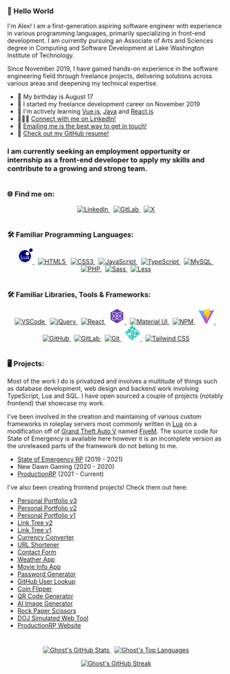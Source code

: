 ### 👋 Hello World
I'm Alex! I am a first-generation aspiring software engineer with experience in various programming languages, primarily specializing in front-end development. I am currently pursuing an Associate of Arts and Sciences degree in Computing and Software Development at Lake Washington Institute of Technology.

Since November 2019, I have gained hands-on experience in the software engineering field through freelance projects, delivering solutions across various areas and deepening my technical expertise.

* 🎂 My birthday is August 17
* 📅 I started my freelance development career on November 2019
* 🧠 I'm actively learning <a href='https://vuejs.org/' rel="noopener noreferrer" target="_blank">Vue.js</a>, <a href='https://java.com/' rel="noopener noreferrer" target="_blank">Java</a> and <a href='https://reactjs.org/' rel="noopener noreferrer" target="_blank">React.js</a>
* 🧑‍🤝‍🧑 [Connect with me on LinkedIn!](linkedin.alexarizola.dev)
* 📧 [Emailing me is the best way to get in touch!](mailto:contact@alexarizola.dev)
* 📃 [Check out my GitHub resume!](https://resume.github.io/?GhostDaGhost)

<h3>I am currently seeking an employment opportunity or internship as a front-end developer to apply my skills and contribute to a growing and strong team.</h3>

#
### 🌐 Find me on:
<p align="center">
    <a href="https://linkedin.alexarizola.dev/" rel="noopener noreferrer" target="_blank">
        <img width="36" alt="LinkedIn" src="https://cdn.jsdelivr.net/gh/devicons/devicon@latest/icons/linkedin/linkedin-original.svg" draggable="false">
    </a>
    &nbsp;
    <a href="https://gitlab.com/GhostDaGhost" rel="noopener noreferrer" target="_blank">
        <img width="36" alt="GitLab" src="https://cdn.jsdelivr.net/gh/devicons/devicon/icons/gitlab/gitlab-original.svg" draggable="false">
    </a>
    &nbsp;
    <a href="https://x.alexarizola.dev/" rel="noopener noreferrer" target="_blank">
        <img width="36" alt="X" src="https://cdn.jsdelivr.net/gh/devicons/devicon@latest/icons/twitter/twitter-original.svg" draggable="false">
    </a>
</p>

#
### 🛠️ Familiar Programming Languages:
<p align="center">
    <a href="https://lua.org/" rel="noopener noreferrer" target="_blank">
        <img width="36" alt="LUA" src="./assets/lua.png" draggable="false">
    </a>
    <!--&nbsp;
    <a href="https://python.org/" rel="noopener noreferrer" target="_blank">
        <img width="36" alt="Python" src="https://cdn.jsdelivr.net/gh/devicons/devicon/icons/python/python-original.svg" draggable="false">
    </a>-->
    &nbsp;
    <a href="https://html.com/" rel="noopener noreferrer" target="_blank">
        <img width="36" alt="HTML5" src="https://cdn.jsdelivr.net/gh/devicons/devicon/icons/html5/html5-original-wordmark.svg" draggable="false">
    </a>
    &nbsp;
    <a href="https://css3.com/" rel="noopener noreferrer" target="_blank">
        <img width="36" alt="CSS3" src="https://cdn.jsdelivr.net/gh/devicons/devicon/icons/css3/css3-original-wordmark.svg" draggable="false">
    </a>
    &nbsp;
    <a href="https://javascript.com/" rel="noopener noreferrer" target="_blank">
        <img width="36" alt="JavaScript" src="https://cdn.jsdelivr.net/gh/devicons/devicon/icons/javascript/javascript-original.svg" draggable="false">
    </a>
    &nbsp;
    <a href="https://typescriptlang.org/" rel="noopener noreferrer" target="_blank">
        <img width="36" alt="TypeScript" src="https://cdn.jsdelivr.net/gh/devicons/devicon/icons/typescript/typescript-original.svg" draggable="false">
    </a>
    <!--&nbsp;
    <a href="https://vuejs.org/" rel="noopener noreferrer" target="_blank">
        <img width="36" alt="Vue.js" src="https://cdn.jsdelivr.net/gh/devicons/devicon/icons/vuejs/vuejs-original.svg" draggable="false">
    </a>-->
    &nbsp;
    <a href="https://mysql.com/" rel="noopener noreferrer" target="_blank">
        <img width="36" alt="MySQL" src="https://cdn.jsdelivr.net/gh/devicons/devicon/icons/mysql/mysql-original.svg" draggable="false">
    </a>
    &nbsp;
    <a href="https://php.net/" rel="noopener noreferrer" target="_blank">
        <img width="36" alt="PHP" src="https://cdn.jsdelivr.net/gh/devicons/devicon/icons/php/php-original.svg" draggable="false">
    </a>
    &nbsp;
    <a href="https://sass-lang.com/" rel="noopener noreferrer" target="_blank">
        <img width="36" alt="Sass" src="https://cdn.jsdelivr.net/gh/devicons/devicon/icons/sass/sass-original.svg" draggable="false">
    </a>
    &nbsp;
    <a href="https://lesscss.org/" rel="noopener noreferrer" target="_blank">
        <img width="36" alt="Less" src="https://cdn.jsdelivr.net/gh/devicons/devicon/icons/less/less-plain-wordmark.svg" draggable="false">
    </a>
</p>

#
### 🛠️ Familiar Libraries, Tools & Frameworks:
<p align="center">
    <a href="https://code.visualstudio.com/" rel="noopener noreferrer" target="_blank">
        <img width="36" alt="VSCode" src="https://cdn.jsdelivr.net/gh/devicons/devicon/icons/vscode/vscode-original.svg" draggable="false">
    </a>
    <!-- &nbsp;
    <a href="https://atom.io/" rel="noopener noreferrer" target="_blank">
        <img width="36" alt="Atom" src="https://cdn.jsdelivr.net/gh/devicons/devicon/icons/atom/atom-original.svg" draggable="false">
    </a> -->
    &nbsp;
    <a href="https://jquery.com/" rel="noopener noreferrer" target="_blank">
        <img width="36" alt="jQuery" src="https://cdn.jsdelivr.net/gh/devicons/devicon/icons/jquery/jquery-plain-wordmark.svg" draggable="false">
    </a>
    &nbsp;
    <a href="https://reactjs.org/" rel="noopener noreferrer" target="_blank">
        <img width="36" alt="React" src="https://cdn.jsdelivr.net/gh/devicons/devicon/icons/react/react-original.svg" draggable="false">
    </a>
    &nbsp;
    <a href="https://preactjs.org/" rel="noopener noreferrer" target="_blank">
        <img width="36" alt="Preact" src="./assets/preact.png" draggable="false">
    </a>
    &nbsp;
    <a href="https://mui.com/" rel="noopener noreferrer" target="_blank">
        <img width="36" alt="Material UI" src="https://cdn.jsdelivr.net/gh/devicons/devicon/icons/materialui/materialui-plain.svg" draggable="false">
    </a>
    <!--&nbsp;
    <a href="https://mantine.dev/" rel="noopener noreferrer" target="_blank">
        <img width="36" alt="Mantine" src="./assets/mantine.png" draggable="false">
    </a>-->
    &nbsp;
    <a href="https://npmjs.com/" rel="noopener noreferrer" target="_blank">
        <img width="36" alt="NPM" src="https://cdn.jsdelivr.net/gh/devicons/devicon/icons/npm/npm-original-wordmark.svg" draggable="false">
    </a>
    &nbsp;
    <a href="https://vitejs.dev/" rel="noopener noreferrer" target="_blank">
        <img width="36" alt="Vite" src="assets/vite.png" draggable="false">
    </a>
    <!--&nbsp;
    <a href="https://daringfireball.net/projects/markdown/" rel="noopener noreferrer" target="_blank">
        <img width="36" alt="Markdown" src="https://cdn.jsdelivr.net/gh/devicons/devicon/icons/markdown/markdown-original.svg" draggable="false">
    </a>-->
    &nbsp;
    <a href="https://github.com/" rel="noopener noreferrer" target="_blank">
        <img width="36" alt="GitHub" src="https://cdn.jsdelivr.net/gh/devicons/devicon/icons/github/github-original.svg" draggable="false">
    </a>
    &nbsp;
    <a href="https://gitlab.com/" rel="noopener noreferrer" target="_blank">
        <img width="36" alt="GitLab" src="https://cdn.jsdelivr.net/gh/devicons/devicon/icons/gitlab/gitlab-original.svg" draggable="false">
    </a>
    &nbsp;
    <a href="https://git-scm.com/" rel="noopener noreferrer" target="_blank">
        <img width="36" alt="Git" src="https://cdn.jsdelivr.net/gh/devicons/devicon/icons/git/git-original.svg" draggable="false">
    </a>
    &nbsp;
    <a href="https://netlify.com/" rel="noopener noreferrer" target="_blank">
        <img height="36" width="36" alt="Netlify" src="assets/netlify.png" draggable="false">
    </a>
    &nbsp;
    <a href="https://tailwindcss.com/" rel="noopener noreferrer" target="_blank">
        <img height="36" width="36" alt="Tailwind CSS" src="https://cdn.jsdelivr.net/gh/devicons/devicon@latest/icons/tailwindcss/tailwindcss-original.svg" draggable="false">
    </a>
    <!-- &nbsp;
    <a href="https://zmodeler3.com/" rel="noopener noreferrer" target="_blank">
        <img height="36" width="36" alt="zModeler 3" src="assets/zmodeler3.png" draggable="false">
    </a> -->
</p>

#
### 🖥️ Projects:
Most of the work I do is privatized and involves a multitude of things such as database development, web design and backend work involving TypeScript, Lua and SQL. I have open sourced a couple of projects (notably frontend) that showcase my work.

I've been involved in the creation and maintaining of various custom frameworks in roleplay servers most commonly written in <a href="https://lua.org/" rel="noopener noreferrer" target="_blank">Lua</a> on a modification off of <a href="https://rockstargames.com/gta-v" rel="noopener noreferrer" target="_blank">Grand Theft Auto V</a> named <a href="https://fivem.net" rel="noopener noreferrer" target="_blank">FiveM</a>. The source code for State of Emergency is available here however it is an incomplete version as the unreleased parts of the framework do not belong to me.

* <a href='https://github.com/GhostDaGhost/soe-2.0' rel="noopener noreferrer" target="_blank">State of Emergency RP</a> (2019 - 2021)
* New Dawn Gaming (2020 - 2020)
* <a href='https://productionrp.org/' rel="noopener noreferrer" target="_blank">ProductionRP</a> (2021 - Current)

I've also been creating frontend projects! Check them out here:
* <a href="https://alexarizola.dev/" rel="noopener noreferrer" target="_blank">Personal Portfolio v3</a>
* <a href="https://aa-portfolio-v2.netlify.app/" rel="noopener noreferrer" target="_blank">Personal Portfolio v2</a>
* <a href="https://aa-portfolio-v1.netlify.app/" rel="noopener noreferrer" target="_blank">Personal Portfolio v1</a>
* <a href="https://alexarizola.info/" rel="noopener noreferrer" target="_blank">Link Tree v2</a>
* <a href="https://aa-linktree-v1.netlify.app/" rel="noopener noreferrer" target="_blank">Link Tree v1</a>
* <a href="https://classy-choux-2958bf.netlify.app/" rel="noopener noreferrer" target="_blank">Currency Converter</a>
* <a href="https://transcendent-palmier-9cc6ea.netlify.app/" rel="noopener noreferrer" target="_blank">URL Shortener</a>
* <a href="https://sparkly-swan-b4f0e8.netlify.app/" rel="noopener noreferrer" target="_blank">Contact Form</a>
* <a href="https://dainty-tapioca-dbc275.netlify.app/" rel="noopener noreferrer" target="_blank">Weather App</a>
* <a href="https://zippy-cat-24ae8d.netlify.app/" rel="noopener noreferrer" target="_blank">Movie Info App</a>
* <a href="https://sparkly-kelpie-d89b5d.netlify.app/" rel="noopener noreferrer" target="_blank">Password Generator</a>
* <a href="https://clever-wisp-aa80d7.netlify.app/" rel="noopener noreferrer" target="_blank">GitHub User Lookup</a>
* <a href="https://aa-flipacoin.netlify.app/" rel="noopener noreferrer" target="_blank">Coin Flipper</a>
* <a href="https://aa-qrcodegenerator.netlify.app/" rel="noopener noreferrer" target="_blank">QR Code Generator</a>
* <a href="https://aa-ai-image-generator.netlify.app/" rel="noopener noreferrer" target="_blank">AI Image Generator</a>
* <a href="https://aa-rock-paper-scissors.netlify.app/" rel="noopener noreferrer" target="_blank">Rock Paper Scissors</a>
* <a href="https://doj.productionrp.org/" rel="noopener noreferrer" target="_blank">DOJ Simulated Web Tool</a>
* <a href="https://prpwebsite-v2.netlify.app/" rel="noopener noreferrer" target="_blank">ProductionRP Website</a>

#
<p align="center">
    <a href="https://github.com/anuraghazra/github-readme-stats" rel="noopener noreferrer" target="_blank">
        <img alt="Ghost's GitHub Stats" src="https://github-readme-stats.vercel.app/api?username=ghostdaghost&count_private=true&show_icons=true&text_color=fff&title_color=fff&border_color=fff&bg_color=1b1b1c&icon_color=a80505" draggable="false">
    </a>
    &nbsp;
    <a href="https://github.com/anuraghazra/github-readme-stats" rel="noopener noreferrer" target="_blank">
        <img alt="Ghost's Top Languages" src="https://github-readme-stats.vercel.app/api/top-langs/?username=GhostDaGhost&layout=compact&count_private=true&text_color=fff&title_color=fff&border_color=fff&bg_color=1b1b1c" draggable="false">
    </a>
</p>

<p align="center">
    <a href="https://git.io/streak-stats" rel="noopener noreferrer" target="_blank">
        <img alt="Ghost's GitHub Streak" src="https://streak-stats.demolab.com/?user=GhostDaGhost&theme=dark&stroke=a80505&ring=a80505&background=1b1b1c" draggable="false">
    </a>
</p>
